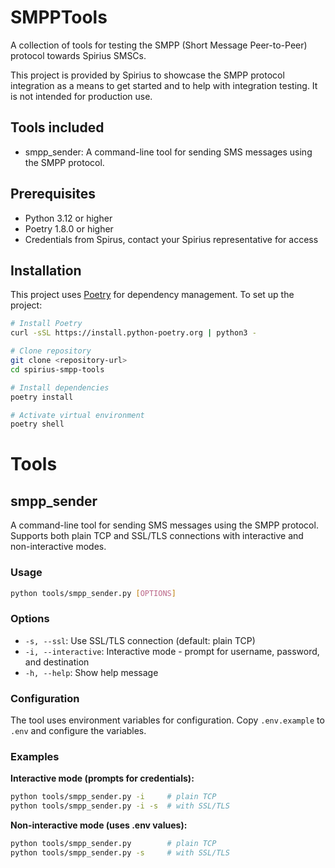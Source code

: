# SMPPTools

A collection of tools for testing the SMPP (Short Message Peer-to-Peer) protocol towards Spirius SMSCs.

This project is provided by Spirius to showcase the SMPP protocol integration as a means to get started and to help with integration testing. It is not intended for production use. 

## Tools included

- smpp_sender: A command-line tool for sending SMS messages using the SMPP protocol.

## Prerequisites

- Python 3.12 or higher
- Poetry 1.8.0 or higher
- Credentials from Spirus, contact your Spirius representative for access

## Installation

This project uses [Poetry](https://python-poetry.org/) for dependency management. To set up the project:

   ```bash
   # Install Poetry
   curl -sSL https://install.python-poetry.org | python3 -

   # Clone repository
   git clone <repository-url>
   cd spirius-smpp-tools

   # Install dependencies
   poetry install

   # Activate virtual environment
   poetry shell
   ```

# Tools

## smpp_sender

A command-line tool for sending SMS messages using the SMPP protocol. Supports both plain TCP and SSL/TLS connections with interactive and non-interactive modes.

### Usage

```bash
python tools/smpp_sender.py [OPTIONS]
```

### Options

- `-s, --ssl`: Use SSL/TLS connection (default: plain TCP)
- `-i, --interactive`: Interactive mode - prompt for username, password, and destination
- `-h, --help`: Show help message

### Configuration

The tool uses environment variables for configuration. Copy `.env.example` to `.env` and configure the variables.

### Examples

**Interactive mode (prompts for credentials):**
```bash
python tools/smpp_sender.py -i     # plain TCP
python tools/smpp_sender.py -i -s  # with SSL/TLS
```

**Non-interactive mode (uses .env values):**
```bash
python tools/smpp_sender.py        # plain TCP
python tools/smpp_sender.py -s     # with SSL/TLS
```
